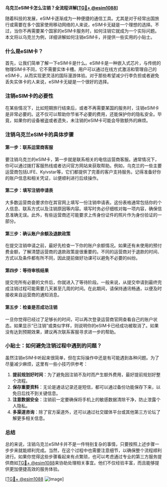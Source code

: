 **乌克兰eSIM卡怎么注销？全流程详解[[TG💪+ @esim1088](https://t.me/s/esim1088)]**

随着科技的发展，eSIM卡逐渐成为一种便捷的通信工具。尤其是对于经常出国旅行或需要在多个国家使用移动网络的人来说，eSIM卡无疑是一个理想的选择。不过，当你不再需要某个国家的eSIM卡服务时，如何注销它就成为一个实际问题。本文将以乌克兰为例，详细讲解如何注销eSIM卡，并提供一些实用的小贴士。

### 什么是eSIM卡？

首先，让我们简单了解一下eSIM卡是什么。eSIM卡是一种嵌入式芯片，与传统的物理SIM卡不同，它不需要实体卡槽。用户可以通过在线方式激活和管理自己的eSIM卡，从而实现更灵活的国际漫游体验。对于那些希望减少行李负担或者避免丢失实体卡的人来说，eSIM卡无疑是一个很好的选择。

### 注销eSIM卡的必要性

在某些情况下，比如短期旅行结束后，或者不再需要某国的服务时，注销eSIM卡是非常必要的。这不仅可以帮助你节省不必要的费用，还能保护你的隐私安全。毕竟，如果你的设备被盗或者遗失，未注销的eSIM卡可能会导致额外的麻烦。

### 注销乌克兰eSIM卡的具体步骤

#### 第一步：联系运营商客服

要注销乌克兰的eSIM卡，第一步就是联系相关的电信运营商客服。通常情况下，你可以通过拨打客服热线或者访问官方网站来获取帮助。例如，乌克兰的一些主要运营商包括LIFE、Kyivstar等，它们都提供了完善的客户支持服务。记得准备好你的账户信息和相关凭证，以便顺利进行后续操作。

#### 第二步：填写注销申请表

大多数运营商会要求你在其官网上填写一份注销申请表。这份表格通常包括你的个人信息、联系方式以及注销原因等内容。填写时务必仔细核对每一项内容，确保信息准确无误。此外，有些运营商还可能要求上传身份证件的照片作为身份验证的一部分。

#### 第三步：确认账户余额及退款政策

在提交注销申请之前，最好先检查一下你的账户余额情况。如果还有未使用的预付费金额，了解清楚运营商的退款政策是很重要的。不同的运营商对于退款的时间、方式以及条件都有所不同，因此提前做好功课可以避免不必要的纠纷。

#### 第四步：等待审核结果

提交完所有必要的文件后，你就进入了等待阶段。一般来说，从提交申请到最终完成注销过程可能需要几天甚至几周的时间。在此期间，请保持通讯畅通，以便及时接收来自运营商的通知消息。

#### 第五步：检查是否成功注销

一旦你觉得已经过了足够长的时间，可以再次登录运营商官网查看自己的账户状态。如果显示“已注销”或类似字样，则说明你的eSIM卡已经成功被取消了。如果没有达到预期效果，建议再次联系客服寻求进一步的帮助。

### 小贴士：如何避免注销过程中遇到的问题？

虽然注销eSIM卡听起来很简单，但在实际操作中还是有可能遇到各种问题。为了尽量减少麻烦，这里有一些小技巧供参考：

1. **提前规划好时间**：为了避免因注销不及时而产生额外费用，最好提前规划好整个流程。
2. **保存重要资料**：无论是通话记录还是短信，都可以通过备份功能保存下来，以免日后找不到关键信息。
3. **注意数据安全**：注销前一定要确保将手机上的敏感数据清除干净，防止泄露个人隐私。
4. **多渠道咨询**：除了官方渠道外，还可以通过社交媒体平台或其他第三方论坛了解更多相关信息。

### 总结

总的来说，注销乌克兰eSIM卡并不是一件特别复杂的事情，只要按照上述步骤一步步来就能顺利完成。当然，在这个过程中也需要注意细节，以确保整个流程顺利进行。如果你觉得这些步骤看起来有点繁琐，也可以考虑通过专业的第三方服务提供商如[TG💪+ @esim1088](https://t.me/s/esim1088)来协助处理相关事宜。他们不仅经验丰富，而且能够提供更加便捷高效的服务体验。

[[TG💪+ @esim1088](https://t.me/s/esim1088) ![Image](https://i.postimg.cc/4NQfJmqS/Snipaste-2025-05-13-00-14-12.png)]